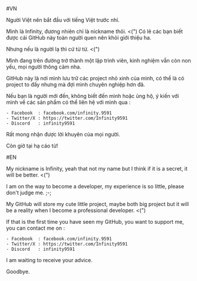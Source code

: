 #VN

Người Việt nên bắt đầu với tiếng Việt trước nhỉ.

Mình là Infinity, đương nhiên chỉ là nickname thôi. <(") Có lẽ các bạn biết được cái GitHub này toàn người quen nên khỏi giới thiệu ha.

Nhưng nếu là người lạ thì cứ từ từ. <(")

Mình đang trên đường trở thành một lập trình viên, kinh nghiệm vẫn còn non yếu, mọi người thông cảm nha.

GitHub này là nơi mình lưu trữ các project nhỏ xinh của mình, có thể là có project to đấy nhưng mà đợi mình chuyên nghiệp hơn đã.

Nếu bạn là người mới đến, không biết đến mình hoặc ủng hộ, ý kiến với mình về các sản phẩm có thể liên hệ với mình qua :

    - Facebook  : facebook.com/infinity.9591
    - Twitter/X : https://twitter.com/Infinity9591
    - Discord   : infinity9591
    
Rất mong nhận được lời khuyên của mọi người.

Còn giờ tại hạ cáo từ!

#EN

My nickname is Infinity, yeah that not my name but I think if it is a secret, it will be better. <(") 

I am on the way to become a developer, my experience is so little, please don't judge me. ;-;

My GitHub will store my cute little project, maybe both big project but it will be a reality when I become a professional developer. <(")

If that is the first time you have seen my GitHub, you want to support me, you can contact me on : 

    - Facebook  : facebook.com/infinity.9591
    - Twitter/X : https://twitter.com/Infinity9591
    - Discord   : infinity9591
    
I am waiting to receive your advice.

Goodbye.

<!---
Infinity9591/Infinity9591 is a ✨ special ✨ repository because its `README.md` (this file) appears on your GitHub profile.
You can click the Preview link to take a look at your changes.
--->

